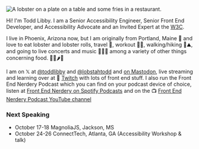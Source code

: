 ![A lobster on a plate on a table and some fries in a restaurant.](https://res.cloudinary.com/colabottles/image/upload/v1585002435/images/cookslobsterhouse_dbocrg.jpg)

Hi! I'm Todd Libby. I am a Senior Accessibility Engineer, Senior Front End Developer, and Accessibility Advocate and an Invited Expert at the [W3C](https://www.w3.org/).

I live in Phoenix, Arizona now, but I am originally from Portland, Maine 🦞 and love to eat lobster and lobster rolls, travel 🧳, workout 🏋🏻, walking/hiking 🎒⛰, and going to live concerts and music 🥁🎶🎸 among a variety of other things concerning food. 🌯🌮🌶🍱

I am on 𝕏 at [@toddlibby](https://twitter.com/toddlibby) and [@lobstahtodd](https://twitter.com/lobstahtodd) and [on Mastodon](https://a11y.info/@todd), live streaming and learning over at 👾 [Twitch](https://twitch.tv/toddlibby) with lots of front end stuff. I also run the Front End Nerdery Podcast which you can find on your podcast device of choice, listen at [Front End Nerdery on Spotify Podcasts](https://podcasters.spotify.com/pod/show/frontendnerdery) and on the 📺 [Front End Nerdery Podcast YouTube channel](https://www.youtube.com/@FrontEndNerdery)

### Next Speaking

- October 17-18 MagnoliaJS, Jackson, MS
- October 24-26 ConnectTech, Atlanta, GA (Accessibility Workshop & talk)
